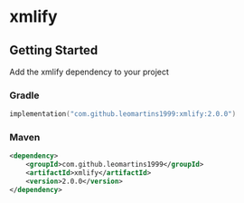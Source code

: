 # xmlify

## Getting Started

Add the xmlify dependency to your project

### Gradle

```kotlin
implementation("com.github.leomartins1999:xmlify:2.0.0")
```

### Maven

```xml
<dependency>
    <groupId>com.github.leomartins1999</groupId>
    <artifactId>xmlify</artifactId>
    <version>2.0.0</version>
</dependency>
```
